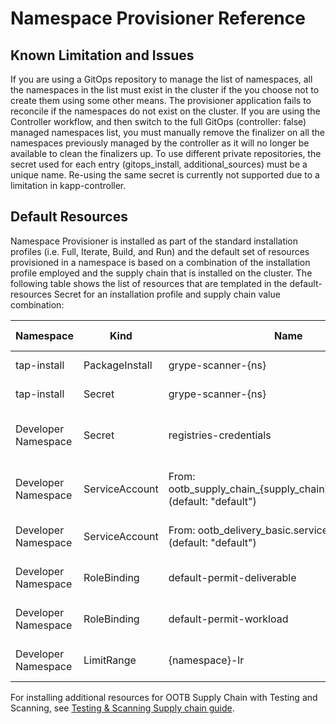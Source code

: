 # Namespace Provisioner Reference

## Known Limitation and Issues

If you are using a GitOps repository to manage the list of namespaces, all the namespaces in the list must exist in the cluster if the you choose not to create them using some other means. The provisioner application fails to reconcile if the namespaces do not exist on the cluster.
If you are using the Controller workflow, and then switch to the full GitOps (controller: false) managed namespaces list, you must manually remove the finalizer on all the namespaces previously managed by the controller as it will no longer be available to clean the finalizers up.
To use different private repositories, the secret used for each entry (gitops_install, additional_sources) must be a unique name. Re-using the same secret is currently not supported due to a limitation in kapp-controller.

## <a id='default-resources'></a>Default Resources

Namespace Provisioner is installed as part of the standard installation profiles (i.e. Full, Iterate, Build, and Run) and the default set of resources provisioned in a namespace is based on a combination of the installation profile employed and the supply chain that is installed on the cluster. The following table shows the list of resources that are templated in the default-resources Secret for an installation profile and supply chain value combination:

| Namespace  | Kind | Name | supply_chain | Install Profile | Reconcile |
| ------------- | ------------- | ------------- | ------------- | ------------- | ------------- |
| tap-install  | PackageInstall | grype-scanner-{ns} | testing_scanning | full, build | Yes  |
| tap-install  | Secret | grype-scanner-{ns} | testing_scanning | full, build | Yes |
| Developer Namespace  | Secret | registries-credentials | n/a | full, iterate, build, run | Yes |
| Developer Namespace  | ServiceAccount | From: ootb_supply_chain_{supply_chain}.service_account (default: "default") | n/a | full, iterate, build, run | No |
| Developer Namespace  | ServiceAccount | From: ootb_delivery_basic.service_account (default: "default") | n/a| full, iterate, run | No  |
| Developer Namespace  | RoleBinding | default-permit-deliverable | n/a | full, iterate, run | Yes  |
| Developer Namespace  | RoleBinding | default-permit-workload | n/a | full, iterate, build | Yes  |
| Developer Namespace | LimitRange | {namespace}-lr | n/a | full, iterate, build | Yes |

For installing additional resources for OOTB Supply Chain with Testing and Scanning, see [Testing & Scanning Supply chain guide](https://docs.google.com/document/d/1uZQX6Dtd2QUhSJ-YsVnl8xVMjtDKkX8BoM5D0RdQzr8/edit#heading=h.j7iims6crulh).
